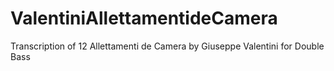 # ValentiniAllettamentideCamera
Transcription of 12 Allettamenti de Camera by Giuseppe Valentini for Double Bass
